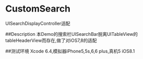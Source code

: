 # CustomSearch
UISearchDisplayController适配

##Description
本Demo的搜索栏UISearchBar脱离UITableView的tableHeaderView而存在,做了对iOS7,8的适配

##测试环境
Xcode 6.4,模拟器iPhone5,5s,6,6 plus,真机5 iOS8.1
